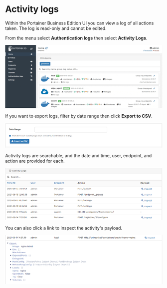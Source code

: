 # Activity logs

Within the Portainer Business Edition UI you can view a log of all actions taken. The log is read-only and cannot be edited.

From the menu select **Authentication logs** then select **Activity Logs**.

![](../../.gitbook/assets/be-logs-activity-1.gif)

If you want to export logs, filter by date range then click **Export to CSV**.

![](../../.gitbook/assets/be-logs-activity-2.png)

Activity logs are searchable, and the date and time, user, endpoint, and action are provided for each.

![](../../.gitbook/assets/be-logs-activity-3.png)

You can also click a link to inspect the activity's payload.

![](../../.gitbook/assets/be-logs-activity-4.png)

